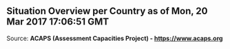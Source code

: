 ## Situation Overview per Country as of Mon, 20 Mar 2017 17:06:51 GMT

Source: **ACAPS (Assessment Capacities Project) - https://www.acaps.org**